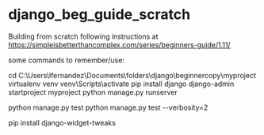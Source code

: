 # django_beg_guide_scratch
Building from scratch following instructions at https://simpleisbetterthancomplex.com/series/beginners-guide/1.11/

some commands to remember/use:

cd C:\Users\lfernandez\Documents\folders\django\beginnercopy\myproject
virtualenv venv
venv\Scripts\activate
pip install django
django-admin startproject myproject
python manage.py runserver

python manage.py test 
python manage.py test --verbosity=2



pip install django-widget-tweaks
